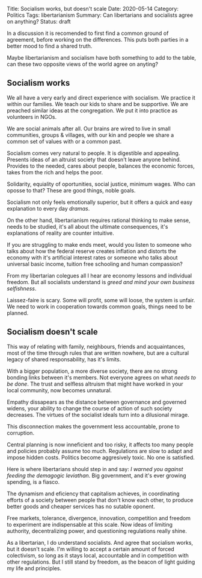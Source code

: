 Title: Socialism works, but doesn't scale
Date: 2020-05-14
Category: Politics
Tags: libertarianism
Summary: Can libertarians and socialists agree on anything?
Status: draft

In a discussion it is recomended to first find a common ground of agreement,
before working on the differences. This puts both parties in a better mood to
find a shared truth.

Maybe libertarianism and socialism have both something to add to the table, can
these two opposite views of the world agree on anyting?


## Socialism works

We all have a very early and direct experience with socialism. We practice it
within our families. We teach our kids to share and be supportive. We are
preached similar ideas at the congregation. We put it into practice as
volunteers in NGOs.

We are social animals after all. Our brains are wired to live in small
communities, groups & villages, with our kin and people we share a common set
of values with or a common past.

Socialism comes very natural to people. It is digestible and appealing.
Presents ideas of an altruist society that doesn't leave anyone behind.
Provides to the needed, cares about people, balances the economic forces, takes
from the rich and helps the poor.

Solidarity, equiality of oportunities, social justice, minimum wages. Who can
oposse to that? These are good things, noble goals.

Socialism not only feels emotionally superior, but it offers a quick and easy
explanation to every day *dramas*.

On the other hand, libertarianism requires rational thinking to make sense,
needs to be studied, it's all about the ultimate consequences, it's
explanations of reality are counter intuitive.

If you are struggling to make ends meet, would you listen to someone who talks
about how the federal reserve creates inflation and distorts the economy with
it's artificial interest rates or someone who talks about universal basic
income, tuition free schooling and human compassion?

From my libertarian colegues all I hear are economy lessons and individual
freedom. But all socialists understand is *greed and mind your own business
selfishness*.

Laissez-faire is scary. Some will profit, some will loose, the system is
unfair. We need to work in cooperation towards common goals, things need to be
planned.


## Socialism doesn't scale

This way of relating with family, neighbours, friends and acquaintances,
most of the time through rules that are written nowhere, but are a cultural
legacy of shared responsability, has it's limits.

With a bigger population, a more diverse society, there are no strong bonding
links between it's members. Not everyone agrees on what *needs to be done*. The
trust and selfless altruism that might have worked in your local community, now
becomes unnatural.

Empathy dissapears as the distance between governance and governed widens, your
ability to change the course of action of such society decreases. The virtues
of the socialist ideals turn into a dilusional mirage.

This disconnection makes the government less accountable, prone to corruption.

Central planning is now inneficient and too risky, it affects too many people
and policies probably assume too much. Regulations are slow to adapt and impose
hidden costs. Politics become aggresively toxic. No one is satisfied.

Here is where libertarians should step in and say: *I warned you against
feeding the demagogic leviathan*. Big government, and it's ever growing
spending, is a fiasco.

The dynamism and eficiency that capitalism achieves, in coordinating efforts of
a society between people that don't know each other, to produce better goods
and cheaper services has no sutable oponent.

Free markets, tolerance, divergence, innovation, competition and freedom to
experiment are indispensable at this scale. Now ideas of limiting authority,
decentralizing power, and questioning regulations really shine.

As a libertarian, I do understand socialists. And agree that socialism works,
but it doesn't scale. I'm willing to accept a certain amount of forced
colectivism, so long as it stays local, accountable and in competition with
other regulations. But I still stand by freedom, as the beacon of light guiding
my life and principles.
